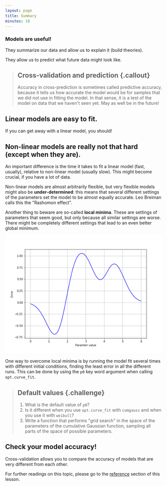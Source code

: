 ```yaml
---
layout: page
title: Summary
minutes: 10
---
```


### Models are useful!

They summarize our data and allow us to explain it (build theories).

They allow us to predict what future data might look like.

> ## Cross-validation and prediction {.callout}
>
> Accuracy in cross-prediction is sometimes called predictive accuracy, because
> it tells us how accurate the model would be for samples that we did not use
> in fitting the model. In that sense, it is a test of the model on data that
> we haven't seen yet. May as well be in the future!

## Linear models are easy to fit.

If you can get away with a linear model, you should!

## Non-linear models are really not that hard (except when they are).

An important difference is the time it takes to fit a linear model (fast,
usually), relative to non-linear model (usually slow). This might become
crucial, if you have a lot of data.

Non-linear models are almost arbitrarily flexible, but very flexible models
might also be **under-determined**: this means that several different settings
of the parameters set the model to be almost equally accurate. Leo Breiman calls
this the "Rashomon effect".

Another thing to beware are so-called **local minima**. These are settings of
parameters that seem good, but only because all similar settings are worse.
There might be completely different settings that lead to an even better global minimum.

![Local and global minima](img/figure10.png)

One way to overcome local minima is by running the model fit several times
with different initial conditions, finding the least error in all the different
runs. This can be done by using the `p0` key word argument when calling
`opt.curve_fit`.

> ## Default values  {.challenge}
>
> 1. What is the default value of `p0`?
> 2. Is it different when you use `opt.curve_fit` with `cumgauss` and when you
> use it with `weibull`?
> 3. Write a function that performs "grid search" in the space of the parameters
> of the cumulative Gaussian function, sampling all parts of the space of
> possible parameters.

## Check your model accuracy!

Cross-validation allows you to compare the accuracy of models that are very
different from each other.

For further readings on this topic, please go to the [reference](reference.html)
section of this lesson.
